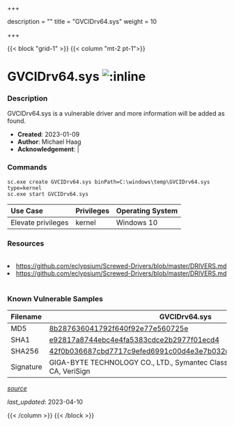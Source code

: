 +++

description = ""
title = "GVCIDrv64.sys"
weight = 10

+++


{{< block "grid-1" >}}
{{< column "mt-2 pt-1">}}


# GVCIDrv64.sys ![:inline](/images/twitter_verified.png) 


### Description

GVCIDrv64.sys is a vulnerable driver and more information will be added as found.

- **Created**: 2023-01-09
- **Author**: Michael Haag
- **Acknowledgement**:  | [](https://twitter.com/)

### Commands

```
sc.exe create GVCIDrv64.sys binPath=C:\windows\temp\GVCIDrv64.sys type=kernel
sc.exe start GVCIDrv64.sys
```

| Use Case | Privileges | Operating System | 
|:---- | ---- | ---- |
| Elevate privileges | kernel | Windows 10 |

### Resources
<br>
<li><a href=" https://github.com/eclypsium/Screwed-Drivers/blob/master/DRIVERS.md"> https://github.com/eclypsium/Screwed-Drivers/blob/master/DRIVERS.md</a></li>
<li><a href="https://github.com/eclypsium/Screwed-Drivers/blob/master/DRIVERS.md">https://github.com/eclypsium/Screwed-Drivers/blob/master/DRIVERS.md</a></li>
<br>

### Known Vulnerable Samples

| Filename | GVCIDrv64.sys |
|:---- | ---- | 
| MD5 | <a href="https://www.virustotal.com/gui/file/8b287636041792f640f92e77e560725e">8b287636041792f640f92e77e560725e</a> |
| SHA1 | <a href="https://www.virustotal.com/gui/file/e92817a8744ebc4e4fa5383cdce2b2977f01ecd4">e92817a8744ebc4e4fa5383cdce2b2977f01ecd4</a> |
| SHA256 | <a href="https://www.virustotal.com/gui/file/42f0b036687cbd7717c9efed6991c00d4e3e7b032dc965a2556c02177dfdad0f">42f0b036687cbd7717c9efed6991c00d4e3e7b032dc965a2556c02177dfdad0f</a> |
| Signature | GIGA-BYTE TECHNOLOGY CO., LTD., Symantec Class 3 SHA256 Code Signing CA, VeriSign   |


[*source*](https://github.com/magicsword-io/LOLDrivers/tree/main/yaml/gvcidrv64.yaml)

*last_updated:* 2023-04-10








{{< /column >}}
{{< /block >}}
